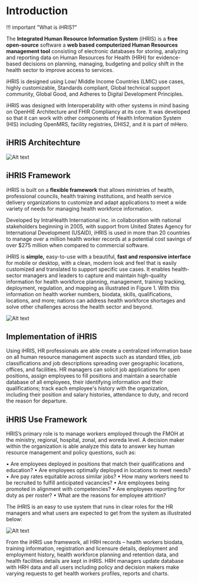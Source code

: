 # Introduction

!!! important "What is iHRIS?"

The **Integrated Human Resource Information System** (iHRIS) is a **free open-source** software a **web based computerized Human Resources management tool** consisting of electronic databases for storing, analyzing and reporting data on Human Resources for Health (HRH) for evidence-based decisions on planning, managing, budgeting and policy shift in the health sector to improve access to services.

iHRIS is designed using Low/ Middle Income Countries (LMIC) use cases, highly customizable, Standards compliant, Global technical support community, Global Good, and Adheres to Digital Development Principles.

iHRIS was designed with Interoperability with other systems in mind basing on OpenHIE Architecture and FHIR Compliancy at its core. It was developed so that it can work with other components of Health Information System (HIS) including OpenMRS, facility registries, DHIS2, and it is part of mHero.

## iHRIS Architechture

![Alt text](../img/architechture.jpg 'iHRIS Architechture')

## iHRIS Framework

iHRIS is built on a **flexible framework** that allows ministries of health, professional councils, health training institutions, and health service delivery organizations to customize and adapt applications to meet a wide variety of needs for managing health workforce information.

Developed by IntraHealth International inc. in collaboration with national stakeholders beginning in 2005, with support from United States Agency for International Development (USAID), iHRIS is used in more than 20 countries to manage over a million health worker records at a potential cost savings of over $275 million when compared to commercial software.

iHRIS is **simple,** easy-to-use with a beautiful, **fast and responsive interface** for mobile or desktop, with a clean, modern look and feel that is easily customized and translated to support specific use cases. It enables health-sector managers and leaders to capture and maintain high-quality information for health workforce planning, management, training tracking, deployment, regulation, and mapping as illustrated in Figure 1. With this information on health worker numbers, biodata, skills, qualifications, locations, and more; nations can address health workforce shortages and solve other challenges across the health sector and beyond.

![Alt text](../img/ihris_data_flow.jpg 'iHRIS Data Flow')

## Implementation of iHRIS

Using iHRIS, HR professionals are able create a centralized information base on all human resource management aspects such as standard titles, job classifications and job descriptions spreading over geographic locations, offices, and facilities. HR managers can solicit job applications for open positions, assign employees to fill positions and maintain a searchable database of all employees, their identifying information and their qualifications; track each employee's history with the organization, including their position and salary histories, attendance to duty, and record the reason for departure.

## iHRIS Use Framework

HRIS’s primary role is to manage workers employed through the FMOH at the ministry, regional, hospital, zonal, and woreda level. A decision maker within the organization is able analyze this data to answer key human resource management and policy questions, such as:

• Are employees deployed in positions that match their qualifications and education?
• Are employees optimally deployed in locations to meet needs?
• Are pay rates equitable across similar jobs?
• How many workers need to be recruited to fulfill anticipated vacancies?
• Are employees being promoted in alignment with competencies?
• Are employees reporting for duty as per roster?
• What are the reasons for employee attrition?

The iHRIS is an easy to use system that runs in clear roles for the HR managers and what users are expected to get from the system as illustrated below:

![Alt text](../img/ihris_usage_framework.svg 'iHRIS Usage Framework')

From the iHRIS use framework, all HRH records – health workers biodata, training information, registration and licensure details, deployment and employment history, health workforce planning and retention data, and health facilities details are kept in iHRIS. HRH managers update database with HRH data and all users including policy and decision makers make varying requests to get health workers profiles, reports and charts.
